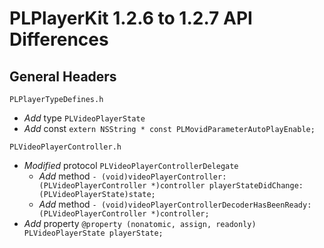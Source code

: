 # PLPlayerKit 1.2.6 to 1.2.7 API Differences

## General Headers

```
PLPlayerTypeDefines.h
```
- *Add* type `PLVideoPlayerState`
- *Add* const `extern NSString * const PLMovidParameterAutoPlayEnable;`

```
PLVideoPlayerController.h
```
- *Modified* protocol ```PLVideoPlayerControllerDelegate```
	- *Add* method ```- (void)videoPlayerController:(PLVideoPlayerController *)controller playerStateDidChange:(PLVideoPlayerState)state;```
	- *Add* method ```- (void)videoPlayerControllerDecoderHasBeenReady:(PLVideoPlayerController *)controller;```
- *Add* property ```@property (nonatomic, assign, readonly) PLVideoPlayerState playerState;```
